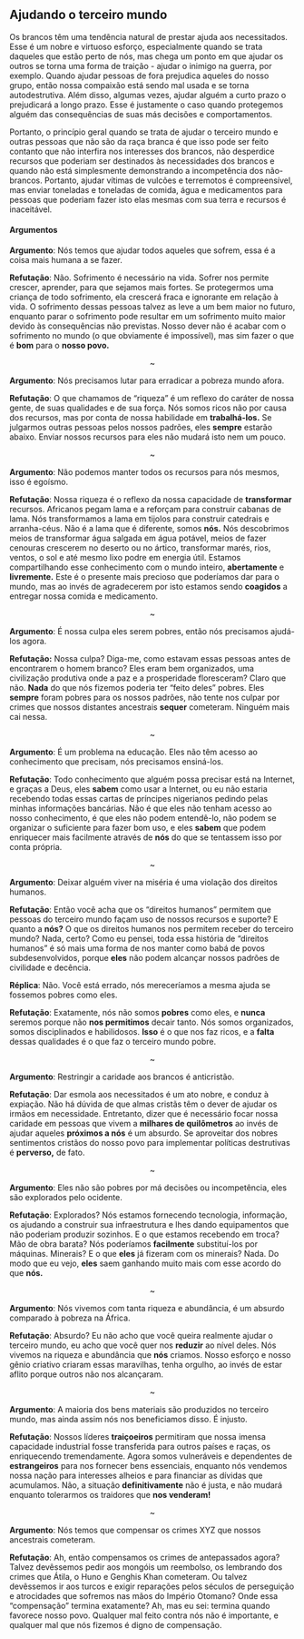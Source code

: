 ## Ajudando o terceiro mundo

Os brancos têm uma tendência natural de prestar ajuda aos necessitados. Esse é um nobre e virtuoso esforço, especialmente quando se trata daqueles que estão perto de nós, mas chega um ponto em que ajudar os outros se torna uma forma de traição - ajudar o inimigo na guerra, por exemplo. Quando ajudar pessoas de fora prejudica aqueles do nosso grupo, então nossa compaixão está sendo mal usada e se torna autodestrutiva. Além disso, algumas vezes, ajudar alguém a curto prazo o prejudicará a longo prazo. Esse é justamente o caso quando protegemos alguém das consequências de suas más decisões e comportamentos.

Portanto, o princípio geral quando se trata de ajudar o terceiro mundo e outras pessoas que não são da raça branca é que isso pode ser feito contanto que não interfira nos interesses dos brancos, não desperdice recursos que poderiam ser destinados às necessidades dos brancos e quando não está simplesmente demonstrando a incompetência dos não-brancos. Portanto, ajudar vítimas de vulcões e terremotos é compreensível, mas enviar toneladas e toneladas de comida, água e medicamentos para pessoas que poderiam fazer isto elas mesmas com sua terra e recursos é inaceitável.

#### Argumentos

**Argumento**: Nós temos que ajudar todos aqueles que sofrem, essa é a coisa mais humana a se fazer.

**Refutação**: Não. Sofrimento é necessário na vida. Sofrer nos permite crescer, aprender, para que sejamos mais fortes. Se protegermos uma criança de todo sofrimento, ela crescerá fraca e ignorante em relação à vida. O sofrimento dessas pessoas talvez as leve a um bem maior no futuro, enquanto parar o sofrimento pode resultar em um sofrimento muito maior devido às consequências não previstas. Nosso dever não é acabar com o sofrimento no mundo \(o que obviamente é impossível\), mas sim fazer o que é **bom** para o **nosso povo.**
<p align="center">~</p> 

**Argumento**: Nós precisamos lutar para erradicar a pobreza mundo afora.

**Refutação**: O que chamamos de “riqueza” é um reflexo do caráter de nossa gente, de suas qualidades e de sua força. Nós somos ricos não por causa dos recursos, mas por conta de nossa habilidade em **trabalhá-los.** Se julgarmos outras pessoas pelos nossos padrões, eles **sempre** estarão abaixo. Enviar nossos recursos para eles não mudará isto nem um pouco.
<p align="center">~</p> 

**Argumento**: Não podemos manter todos os recursos para nós mesmos, isso é egoísmo.

**Refutação**: Nossa riqueza é o reflexo da nossa capacidade de **transformar** recursos. Africanos pegam lama e a reforçam para construir cabanas de lama. Nós transformamos a lama em tijolos para construir catedrais e arranha-céus. Não é a lama que é diferente, somos **nós.** Nós descobrimos meios de transformar água salgada em água potável, meios de fazer cenouras crescerem no deserto ou no ártico, transformar marés, rios, ventos, o sol e até mesmo lixo podre em energia útil. Estamos compartilhando esse conhecimento com o mundo inteiro, **abertamente** e **livremente.** Este é o presente mais precioso que poderíamos dar para o mundo, mas ao invés de agradecerem por isto estamos sendo **coagidos** a entregar nossa comida e medicamento.
<p align="center">~</p> 

**Argumento**: É nossa culpa eles serem pobres, então nós precisamos ajudá-los agora.

**Refutação:** Nossa culpa? Diga-me, como estavam essas pessoas antes de encontrarem o homem branco? Eles eram bem organizados, uma civilização produtiva onde a paz e a prosperidade floresceram? Claro que não. **Nada** do que nós fizemos poderia ter “feito deles” pobres. Eles **sempre** foram pobres para os nossos padrões, não tente nos culpar por crimes que nossos distantes ancestrais **sequer** cometeram. Ninguém mais cai nessa.
<p align="center">~</p> 

**Argumento**: É um problema na educação. Eles não têm acesso ao conhecimento que precisam, nós precisamos ensiná-los.

**Refutação**: Todo conhecimento que alguém possa precisar está na Internet, e graças a Deus, eles **sabem** como usar a Internet, ou eu não estaria recebendo todas essas cartas de príncipes nigerianos pedindo pelas minhas informações bancárias. Não é que eles não tenham acesso ao nosso conhecimento, é que eles não podem entendê-lo, não podem se organizar o suficiente para fazer bom uso, e eles **sabem** que podem enriquecer mais facilmente através de **nós** do que se tentassem isso por conta própria.
<p align="center">~</p> 

**Argumento**: Deixar alguém viver na miséria é uma violação dos direitos humanos.

**Refutação**: Então você acha que os “direitos humanos” permitem que pessoas do terceiro mundo façam uso de nossos recursos e suporte? E quanto a **nós?** O que os direitos humanos nos permitem receber do terceiro mundo? Nada, certo? Como eu pensei, toda essa história de “direitos humanos” é só mais uma forma de nos manter como babá de povos subdesenvolvidos, porque **eles** não podem alcançar nossos padrões de civilidade e decência.

**Réplica**: Não. Você está errado, nós mereceríamos a mesma ajuda se fossemos pobres como eles.

**Refutação**: Exatamente, nós não somos **pobres** como eles, e **nunca** seremos porque não **nos permitimos** decair tanto. Nós somos organizados, somos disciplinados e habilidosos. **Isso** é o que nos faz ricos, e a **falta** dessas qualidades é o que faz o terceiro mundo pobre.
<p align="center">~</p> 

**Argumento**: Restringir a caridade aos brancos é anticristão.

**Refutação**: Dar esmola aos necessitados é um ato nobre, e conduz à expiação. Não há dúvida de que almas cristãs têm o dever de ajudar os irmãos em necessidade. Entretanto, dizer que é necessário focar nossa caridade em pessoas que vivem a **milhares de quilômetros** ao invés de ajudar aqueles **próximos a nós** é um absurdo. Se aproveitar dos nobres sentimentos cristãos do nosso povo para implementar políticas destrutivas é **perverso,** de fato.
<p align="center">~</p> 

**Argumento**: Eles não são pobres por má decisões ou incompetência, eles são explorados pelo ocidente.

**Refutação**: Explorados? Nós estamos fornecendo tecnologia, informação, os ajudando a construir sua infraestrutura e lhes dando equipamentos que não poderiam produzir sozinhos. E o que estamos recebendo em troca? Mão de obra barata? Nós poderíamos **facilmente** substituí-los por máquinas. Minerais? E o que **eles** já fizeram com os minerais? Nada. Do modo que eu vejo, **eles** saem ganhando muito mais com esse acordo do que **nós.**
<p align="center">~</p> 

**Argumento**: Nós vivemos com tanta riqueza e abundância, é um absurdo comparado à pobreza na África.

**Refutação**: Absurdo? Eu não acho que você queira realmente ajudar o terceiro mundo, eu acho que você quer nos **reduzir** ao nível deles. Nós vivemos na riqueza e abundância que **nós** criamos. Nosso esforço e nosso gênio criativo criaram essas maravilhas, tenha orgulho, ao invés de estar aflito porque outros não nos alcançaram.
<p align="center">~</p> 

**Argumento**: A maioria dos bens materiais são produzidos no terceiro mundo, mas ainda assim nós nos beneficiamos disso. É injusto.

**Refutação**: Nossos líderes **traiçoeiros** permitiram que nossa imensa capacidade industrial fosse transferida para outros países e raças, os enriquecendo tremendamente. Agora somos vulneráveis e dependentes de **estrangeiros** para nos fornecer bens essenciais, enquanto nós vendemos nossa nação para interesses alheios e para financiar as dívidas que acumulamos. Não, a situação **definitivamente** não é justa, e não mudará enquanto tolerarmos os traidores que **nos venderam!**
<p align="center">~</p> 

**Argumento**: Nós temos que compensar os crimes XYZ que nossos ancestrais cometeram.

**Refutação**: Ah, então compensamos os crimes de antepassados agora? Talvez devêssemos pedir aos mongóis um reembolso, os lembrando dos crimes que Átila, o Huno e Genghis Khan cometeram. Ou talvez devêssemos ir aos turcos e exigir reparações pelos séculos de perseguição e atrocidades que sofremos nas mãos do Império Otomano? Onde essa “compensação” termina exatamente? Ah, mas eu sei: termina quando favorece nosso povo. Qualquer mal feito contra nós não é importante, e qualquer mal que nós fizemos é digno de compensação.

